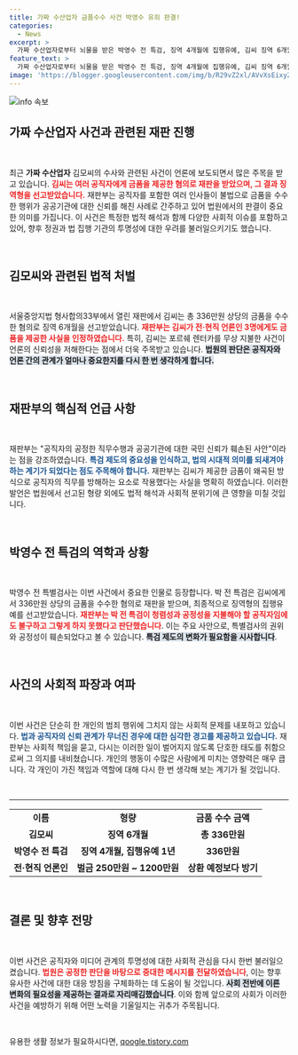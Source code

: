 ```yaml
---
title: 가짜 수산업자 금품수수 사건 박영수 유죄 판결!
categories:
  - News
excerpt: >
  가짜 수산업자로부터 뇌물을 받은 박영수 전 특검, 징역 4개월에 집행유예, 김씨 징역 6개월 선고! 전·현직 언론인도 벌금형에 처해져, 국민의 신뢰는 어떻게 회복할까?
feature_text: >
  가짜 수산업자로부터 뇌물을 받은 박영수 전 특검, 징역 4개월에 집행유예, 김씨 징역 6개월 선고! 전·현직 언론인도 벌금형에 처해져, 국민의 신뢰는 어떻게 회복할까?
image: 'https://blogger.googleusercontent.com/img/b/R29vZ2xl/AVvXsEixyZcFfHzMRdzZMjFBmAUKJYCLCGyLL1o632UiGVXcaFdKo_bkvkuCioo0uUKlGfBVcT3P84aROyZIXSBEx3Aw5nCQ3pTgDom1WDC4m8eifvWiAmWEEVb4x6G_l8C0QH225ldMjyaFvpxGEBGNO37VmDTDMHGhJPq73UglMfDca1-0aw/s1600/blogspot.png'
---
```


<p><img src="https://blogger.googleusercontent.com/img/b/R29vZ2xl/AVvXsEixyZcFfHzMRdzZMjFBmAUKJYCLCGyLL1o632UiGVXcaFdKo_bkvkuCioo0uUKlGfBVcT3P84aROyZIXSBEx3Aw5nCQ3pTgDom1WDC4m8eifvWiAmWEEVb4x6G_l8C0QH225ldMjyaFvpxGEBGNO37VmDTDMHGhJPq73UglMfDca1-0aw/s1600/blogspot.png" alt="info 속보" /></p>

<h2 data-ke-size="size26">가짜 수산업자 사건과 관련된 재판 진행</h2>

<p data-ke-size="size16">&nbsp;</p>

<p>최근 <b>가짜 수산업자</b> 김모씨의 수사와 관련된 사건이 언론에 보도되면서 많은 주목을 받고 있습니다. <b><span style="color: #ee2323;">김씨는 여러 공직자에게 금품을 제공한 혐의로 재판을 받았으며, 그 결과 징역형을 선고받았습니다.</span></b> 재판부는 공직자를 포함한 여러 인사들이 불법으로 금품을 수수한 행위가 공공기관에 대한 신뢰를 해친 사례로 간주하고 있어 법원에서의 판결이 중요한 의미를 가집니다. 이 사건은 특정한 법적 해석과 함께 다양한 사회적 이슈를 포함하고 있어, 향후 정권과 법 집행 기관의 투명성에 대한 우려를 불러일으키기도 했습니다.</p>

<p data-ke-size="size16">&nbsp;</p>

<h2 data-ke-size="size26">김모씨와 관련된 법적 처벌</h2>

<p data-ke-size="size16">&nbsp;</p>

<p>서울중앙지법 형사합의33부에서 열린 재판에서 김씨는 총 336만원 상당의 금품을 수수한 혐의로 징역 6개월을 선고받았습니다. <b><span style="color: #ee2323;">재판부는 김씨가 전·현직 언론인 3명에게도 금품을 제공한 사실을 인정하였습니다.</span></b> 특히, 김씨는 포르쉐 렌터카를 무상 지불한 사건이 언론의 신뢰성을 저해한다는 점에서 더욱 주목받고 있습니다. <b><span style="background-color: #21538527;">법원의 판단은 공직자와 언론 간의 관계가 얼마나 중요한지를 다시 한 번 생각하게 합니다.</span></b></p>

<p data-ke-size="size16">&nbsp;</p>

<h2 data-ke-size="size26">재판부의 핵심적 언급 사항</h2>

<p data-ke-size="size16">&nbsp;</p>

<p>재판부는 "공직자의 공정한 직무수행과 공공기관에 대한 국민 신뢰가 훼손된 사안"이라는 점을 강조하였습니다. <b><span style="color: #1a5490;">특검 제도의 중요성을 인식하고, 법의 시대적 의미를 되새겨야 하는 계기가 되었다는 점도 주목해야 합니다.</span></b> 재판부는 김씨가 제공한 금품이 왜곡된 방식으로 공직자의 직무를 방해하는 요소로 작용했다는 사실을 명확히 하였습니다. 이러한 발언은 법원에서 선고된 형량 외에도 법적 해석과 사회적 분위기에 큰 영향을 미칠 것입니다.</p>

<p data-ke-size="size16">&nbsp;</p>

<h2 data-ke-size="size26">박영수 전 특검의 역학과 상황</h2>

<p data-ke-size="size16">&nbsp;</p>

<p>박영수 전 특별검사는 이번 사건에서 중요한 인물로 등장합니다. 박 전 특검은 김씨에게서 336만원 상당의 금품을 수수한 혐의로 재판을 받으며, 최종적으로 징역형의 집행유예를 선고받았습니다. <b><span style="color: #ee2323;">재판부는 박 전 특검이 청렴성과 공정성을 지불해야 할 공직자임에도 불구하고 그렇게 하지 못했다고 판단했습니다</span></b>. 이는 주요 사안으로, 특별검사의 권위와 공정성이 훼손되었다고 볼 수 있습니다. <b><span style="background-color: #21538527;">특검 제도의 변화가 필요함을 시사합니다</span></b>.</p>

<p data-ke-size="size16">&nbsp;</p>

<h2 data-ke-size="size26">사건의 사회적 파장과 여파</h2>

<p data-ke-size="size16">&nbsp;</p>

<p>이번 사건은 단순히 한 개인의 범죄 행위에 그치지 않는 사회적 문제를 내포하고 있습니다. <b><span style="color: #1a5490;">법과 공직자의 신뢰 관계가 무너진 경우에 대한 심각한 경고를 제공하고 있습니다.</span></b> 재판부는 사회적 책임을 묻고, 다시는 이러한 일이 벌어지지 않도록 단호한 태도를 취함으로써 그 의지를 내비쳤습니다. 개인의 행동이 수많은 사람에게 미치는 영향력은 매우 큽니다. 각 개인이 가진 책임과 역할에 대해 다시 한 번 생각해 보는 계기가 될 것입니다.</p>

<p data-ke-size="size16">&nbsp;</p>

<hr>

<table>
<tr>
<td style="text-align: center; height: 17px;"><b>이름</b></td>
<td style="text-align: center; height: 17px;"><b>형량</b></td>
<td style="text-align: center; height: 17px;"><b>금품 수수 금액</b></td>
</tr>
<tr>
<td style="text-align: center; height: 17px;"><b>김모씨</b></td>
<td style="text-align: center; height: 17px;"><b>징역 6개월</b></td>
<td style="text-align: center; height: 17px;"><b>총 336만원</b></td>
</tr>
<tr>
<td style="text-align: center; height: 17px;"><b>박영수 전 특검</b></td>
<td style="text-align: center; height: 17px;"><b>징역 4개월, 집행유예 1년</b></td>
<td style="text-align: center; height: 17px;"><b>336만원</b></td>
</tr>
<tr>
<td style="text-align: center; height: 17px;"><b>전·현직 언론인</b></td>
<td style="text-align: center; height: 17px;"><b>벌금 250만원 ~ 1200만원</b></td>
<td style="text-align: center; height: 17px;"><b>상환 예정보다 방기</b></td>
</tr>
</table>

<p data-ke-size="size16">&nbsp;</p>

<h2 data-ke-size="size26">결론 및 향후 전망</h2>

<p data-ke-size="size16">&nbsp;</p>

<p>이번 사건은 공직자와 미디어 관계의 투명성에 대한 사회적 관심을 다시 한번 불러일으켰습니다. <b><span style="color: #ee2323;">법원은 공정한 판단을 바탕으로 중대한 메시지를 전달하였습니다</span></b>, 이는 향후 유사한 사건에 대한 대응 방침을 구체화하는 데 도움이 될 것입니다. <b><span style="background-color: #21538527;">사회 전반에 이른 변화의 필요성을 제공하는 결과로 자리매김했습니다</span></b>. 이와 함께 앞으로의 사회가 이러한 사건을 예방하기 위해 어떤 노력을 기울일지는 귀추가 주목됩니다.</p>

<p data-ke-size="size16">&nbsp;</p>
유용한 생활 정보가 필요하시다면, <a href="https://qoogle.tistory.com" rel="dofollow">qoogle.tistory.com</a>


